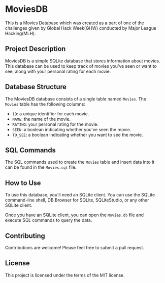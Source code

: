 # MoviesDB
 This is a Movies Database which was created as a part of one of the challenges given by Global Hack Week(GHW) conducted by Major League Hacking(MLH).

## Project Description

MoviesDB is a simple SQLite database that stores information about movies. This database can be used to keep track of movies you've seen or want to see, along with your personal rating for each movie.

## Database Structure

The MoviesDB database consists of a single table named `Movies`. The `Movies` table has the following columns:

- `ID`: a unique identifier for each movie.
- `NAME`: the name of the movie.
- `RATING`: your personal rating for the movie.
- `SEEN`: a boolean indicating whether you've seen the movie.
- `TO_SEE`: a boolean indicating whether you want to see the movie.

## SQL Commands

The SQL commands used to create the `Movies` table and insert data into it can be found in the `Movies.sql` file.

## How to Use

To use this database, you'll need an SQLite client. You can use the SQLite command-line shell, DB Browser for SQLite, SQLiteStudio, or any other SQLite client.

Once you have an SQLite client, you can open the `Movies.db` file and execute SQL commands to query the data.

## Contributing

Contributions are welcome! Please feel free to submit a pull request.

## License

This project is licensed under the terms of the MIT license.

